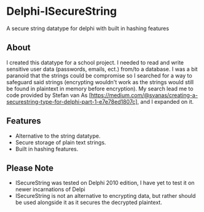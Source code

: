 # Delphi-ISecureString
A secure string datatype for delphi with built in hashing features

## About
I created this datatype for a school project. I needed to read and write sensitive user data (passwords, emails, ect.) from/to a database. I was a bit paranoid that the strings could be compromise so I searched for a way to safeguard said strings (encrypting wouldn't work as the strings would still be found in plaintext in memory before encryption). My search lead me to code provided by Stefan van As [https://medium.com/@svanas/creating-a-securestring-type-for-delphi-part-1-e7e78ed1807c], and I expanded on it.

## Features
+ Alternative to the string datatype.
+ Secure storage of plain text strings.
+ Built in hashing features.

## Please Note
+ ISecureString was tested on Delphi 2010 edition, I have yet to test it on newer incarnations of Delpi
+ ISecureString is not an alternative to encrypting data, but rather should be used alongside it as it secures the decrypted plaintext.
